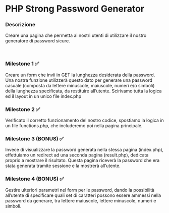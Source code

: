 # PHP Strong Password Generator

### Descrizione
Creare una pagina che permetta ai nostri utenti di utilizzare il nostro generatore di password sicure.

<br>

### Milestone 1 ✅
Creare un form che invii in GET la lunghezza desiderata della password. Una nostra funzione utilizzerà questo dato per generare una password casuale (composta da lettere minuscole, maiuscole, numeri e/o simboli) della lunghezza specificata, da restituire all’utente.
Scirivamo tutta la logica ed il layout in un unico file index.php

### Milestone 2 ✅
Verificato il corretto funzionamento del nostro codice, spostiamo la logica in un file functions.php, che includeremo poi nella pagina principale.

### Milestone 3 (BONUS) ✅
Invece di visualizzare la password generata nella stessa pagina (index.php), effettuiamo un redirect ad una seconda pagina (result.php), dedicata proprio a mostrare il risultato. Questa pagina riceverà la password che era stata generata tramite sessione e la mostrerà all’utente.

### Milestone 4 (BONUS) ✅
Gestire ulteriori parametri nel form per le password, dando la possibilità all’utente di specificare quali set di caratteri possono essere ammessi nella password da generare, tra lettere maiuscole, lettere minuscole, numeri e simboli.
